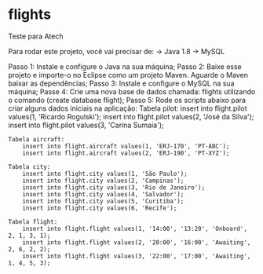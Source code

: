 # flights
Teste para Atech

Para rodar este projeto, você vai precisar de:
-> Java 1.8
-> MySQL

Passo 1: Instale e configure o Java na sua máquina;
Passo 2: Baixe esse projeto e importe-o no Eclipse como um projeto Maven. Aguarde o Maven baixar as dependências;
Passo 3: Instale e configure o MySQL na sua máquina;
Passe 4: Crie uma nova base de dados chamada: flights utilizando o comando (create database flight);
Passo 5: Rode os scripts abaixo para criar alguns dados iniciais na aplicação:
Tabela pilot: 
		insert into flight.pilot values(1, 'Ricardo Rogulski');
		insert into flight.pilot values(2, 'José da Silva');
		insert into flight.pilot values(3, 'Carina Sumaia');
		
	Tabela aircraft:
		insert into flight.aircraft values(1, 'ERJ-170', 'PT-ABC');
		insert into flight.aircraft values(2, 'ERJ-190', 'PT-XYZ');
	
	Tabela city: 
		insert into flight.city values(1, 'São Paulo');
		insert into flight.city values(2, 'Campinas');
		insert into flight.city values(3, 'Rio de Janeiro');
		insert into flight.city values(4, 'Salvador');
		insert into flight.city values(5, 'Curitiba');
		insert into flight.city values(6, 'Recife');

	Tabela flight: 
		insert into flight.flight values(1, '14:00', '13:20', 'Onboard', 2, 1, 3, 1); 
		insert into flight.flight values(2, '20:00', '16:00', 'Awaiting', 2, 6, 2, 2); 
		insert into flight.flight values(3, '22:00', '17:00', 'Awaiting', 1, 4, 5, 3); 
